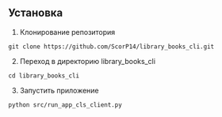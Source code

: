 ## Установка

1. Клонирование репозитория

```git clone https://github.com/ScorP14/library_books_cli.git```

2. Переход в директорию library_books_cli

```cd library_books_cli```

3. Запустить приложение

```python src/run_app_cls_client.py```



